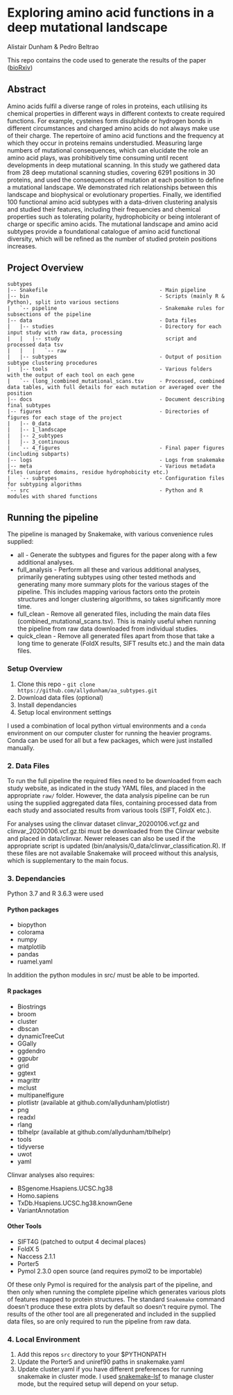 # Exploring amino acid functions in a deep mutational landscape 
Alistair Dunham & Pedro Beltrao

This repo contains the code used to generate the results of the paper ([bioRxiv](https://www.biorxiv.org/content/10.1101/2020.05.26.116756v1))

## Abstract

Amino acids fulfil a diverse range of roles in proteins, each utilising its chemical properties in different ways in different contexts to create required functions.
For example, cysteines form disulphide or hydrogen bonds in different circumstances and charged amino acids do not always make use of their charge. 
The repertoire of amino acid functions and the frequency at which they occur in proteins remains understudied.
Measuring large numbers of mutational consequences, which can elucidate the role an amino acid plays, was prohibitively time consuming until recent developments in deep mutational scanning.
In this study we gathered data from 28 deep mutational scanning studies, covering 6291 positions in 30 proteins, and used the consequences of mutation at each position to define a mutational landscape.
We demonstrated rich relationships between this landscape and biophysical or evolutionary properties.
Finally, we identified 100 functional amino acid subtypes with a data-driven clustering analysis and studied their features, including their frequencies and chemical properties such as tolerating polarity, hydrophobicity or being intolerant of charge or specific amino acids.
The mutational landscape and amino acid subtypes provide a foundational catalogue of amino acid functional diversity, which will be refined as the number of studied protein positions increases.

## Project Overview

```plaintext
subtypes
|-- Snakefile                                    - Main pipeline
|-- bin                                          - Scripts (mainly R & Python), split into various sections
|   `-- pipeline                                 - Snakemake rules for subsections of the pipeline
|-- data                                         - Data files
|   |-- studies                                  - Directory for each input study with raw data, processing
|   |   |-- study                                  script and processed data tsv
|   |   |   `-- raw
|   |-- subtypes                                 - Output of position subtype clustering procedures
|   |-- tools                                    - Various folders with the output of each tool on each gene
|   `-- (long_)combined_mutational_scans.tsv     - Processed, combined data tables, with full details for each mutation or averaged over the position
|-- docs                                         - Document describing final subtypes
|-- figures                                      - Directories of figures for each stage of the project
|   |-- 0_data
|   |-- 1_landscape
|   |-- 2_subtypes
|   |-- 3_continuous
|   `-- 4_figures                                - Final paper figures (including subparts)
|-- logs                                         - Logs from snakemake
|-- meta                                         - Various metadata files (uniprot domains, residue hydrophobicity etc.)
|   `-- subtypes                                 - Configuration files for subtyping algorithms
`-- src                                          - Python and R modules with shared functions
```

## Running the pipeline

The pipeline is managed by Snakemake, with various convenience rules supplied:

* all - Generate the subtypes and figures for the paper along with a few additional
analyses.
* full\_analysis - Perform all these and various additional analyses, primarily generating
subtypes using other tested methods and generating many more summary plots for the various
stages of the pipeline. This includes mapping various factors onto the protein structures
and longer clustering algorithms, so takes significantly more time.
* full\_clean - Remove all generated files, including the main data files (combined\_mutational\_scans.tsv).
This is mainly useful when running the pipeline from raw data downloaded from individual studies.
* quick\_clean - Remove all generated files apart from those that take a long time to
generate (FoldX results, SIFT results etc.) and the main data files.

### Setup Overview

1. Clone this repo - `git clone https://github.com/allydunham/aa_subtypes.git`
2. Download data files (optional)
3. Install dependancies
4. Setup local environment settings

I used a combination of local python virtual environments and a
`conda` environment on our computer cluster for running the heavier programs.
Conda can be used for all but a few packages, which were just installed manually.

### 2. Data Files

To run the full pipeline the required files need to be downloaded from each study website,
as indicated in the study YAML files, and placed in the appropriate `raw/` folder.
However, the data analysis pipeline can be run using the supplied aggregated data files,
containing processed data from each study and associated results from various tools (SIFT,
FoldX etc.).

For analyses using the clinvar dataset clinvar\_20200106.vcf.gz and
clinvar\_20200106.vcf.gz.tbi must be downloaded from the Clinvar website and placed in
data/clinvar.
Newer releases can also be used if the appropriate script is updated
(bin/analysis/0\_data/clinvar\_classification.R).
If these files are not available Snakemake will proceed without this analysis, which
is supplementary to the main focus.

### 3. Dependancies

Python 3.7 and R 3.6.3 were used

#### Python packages

* biopython
* colorama
* numpy
* matplotlib
* pandas
* ruamel.yaml

In addition the python modules in src/ must be able to be imported.

#### R packages

* Biostrings
* broom
* cluster
* dbscan
* dynamicTreeCut
* GGally
* ggdendro
* ggpubr
* grid
* ggtext
* magrittr
* mclust
* multipanelfigure
* plotlistr (available at github.com/allydunham/plotlistr)
* png
* readxl
* rlang
* tblhelpr (available at github.com/allydunham/tblhelpr)
* tools
* tidyverse
* uwot
* yaml

Clinvar analyses also requires:

* BSgenome.Hsapiens.UCSC.hg38
* Homo.sapiens
* TxDb.Hsapiens.UCSC.hg38.knownGene
* VariantAnnotation

#### Other Tools

* SIFT4G (patched to output 4 decimal places)
* FoldX 5
* Naccess 2.1.1
* Porter5
* Pymol 2.3.0 open source (and requires pymol2 to be importable)

Of these only Pymol is required for the analysis part of the pipeline, and then
only when running the complete pipeline which generates various plots of features mapped
to protein structures.
The standard `Snakemake` command doesn't produce these extra plots by default so doesn't require
pymol.
The results of the other tool are all pregenerated and included in the supplied data files,
so are only required to run the pipeline from raw data.

### 4. Local Environment

1. Add this repos `src` directory to your $PYTHONPATH
2. Update the Porter5 and uniref90 paths in snakemake.yaml
3. Update cluster.yaml if you have different preferences for running snakemake in
   cluster mode. I used [snakemake-lsf](https://github.com/Snakemake-Profiles/snakemake-lsf)
   to manage cluster mode, but the required setup will depend on your setup.
